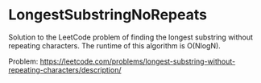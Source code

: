 # LongestSubstringNoRepeats

Solution to the LeetCode problem of finding the longest substring without repeating characters. The runtime of this algorithm is O(NlogN).

Problem: https://leetcode.com/problems/longest-substring-without-repeating-characters/description/